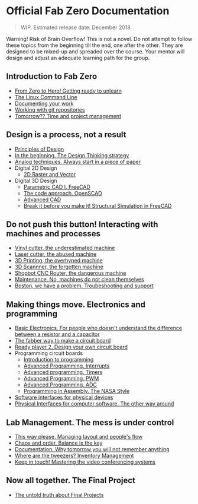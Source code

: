 # Official Fab Zero Documentation

> WIP. Estimated release date: December 2018

Warning! Risk of Brain Overflow! This is not a novel. Do not attempt to follow these topics from the beginning till the end, one after the other. They are designed to be mixed-up and spreaded over the course. Your mentor will design and adjust an adequate learning path for the group.

## Introduction to Fab Zero
* [From Zero to Hero! Getting ready to unlearn](basic/intro.md)
* [The Linux Command Line](basic/commandline.md)
* [Documenting your work](basic/doc.md)
* [Working with git repositories](basic/git.md)
* [Tomorrow?? Time and project management](basic/projectmanagement.md)

## Design is a process, not a result
* [Principles of Design](design/designprinciples.md)
* [In the beginning. The Design Thinking strategy](design/designthinking.md)
* [Analog techniques. Always start in a piece of paper]()
* Digital 2D Design
	* [2D Raster and Vector](design/cad2d.md)
* Digital 3D Design
	* [Parametric CAD I. FreeCAD](design/freecad.md)
	* [The code approach. OpenSCAD](design/openscad.md)
	* [Advanced CAD](design/advancedcad.md)
	* [Break it before you make it! Structural Simulation in FreeCAD](design/simulation.md)

## Do not push this button! Interacting with machines and processes
* [Vinyl cutter, the underestimated machine](machines/vinyl.md)
* [Laser cutter, the abused machine](machines/laser.md)
* [3D Printing, the overhyped machine](machines/3dscanprint.md)
* [3D Scannner, the forgotten machine]()
* [Shopbot CNC Router, the dangerous machine](machines/shopbotcnc.md)
* [Maintenance. No, machines do not clean themselves]()
* [Boston, we have a problem. Troubeshooting and support]()

## Making things move. Electronics and programming
* [Basic Electronics. For people who doesn't understand the difference between a resistor and a capacitor](w4/electronics101.md)
* [The fabber way to make a circuit board](electronics/production.md)
* [Ready player 2. Design your own circuit board](electronics/circuitdesign.md)
* Programming circuit boards
	* [Introduction to programming](electronics/code101.md) 
	* [Advanced Programming. Interrupts](electronics/interrupts.md)
	* [Advanced programming. Timers](electronics/timercounter.md) 
	* [Advanced Programming. PWM]() 
	* [Advanced Programming. ADC](electronics/adc.md)
	* [Programming in Assembly. The NASA Style](electronics/assembly.md)
* [Software interfaces for physical devices]()
* [Physical Interfaces for computer software. The other way around]()

## Lab Management. The mess is under control
* [This way please. Managing layout and people's flow]()
* [Chaos and order. Balance is the key]()
* [Documentation. Why tomorrow you will not remember anything]()
* [Where are the tweezers? Inventory Management]()
* [Keep in touch! Mastering the video conferencing systems](lab/video.md)

## Now all together. The Final Project
* [The untold truth about Final Projects](final/finalproject.md)
